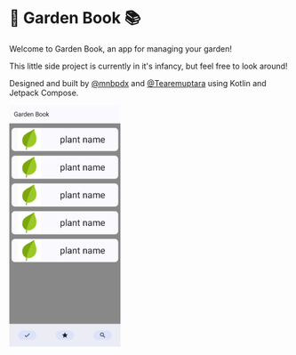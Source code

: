 # 🌱 Garden Book 📚 

Welcome to Garden Book, an app for managing your garden!

This little side project is currently in it's infancy, but feel free to look around! 

Designed and built by [@mnbpdx](https://github.com/mnbpdx) and [@Tearemuptara](https://github.com/Tearemuptara) using Kotlin and Jetpack Compose.

<img src="home-screen.png" alt="Home Screen" width="200"/>